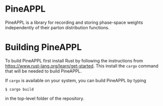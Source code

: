 # PineAPPL

PineAPPL is a library for recording and storing phase-space weights
independently of their parton distribution functions.

# Building PineAPPL

To build PineAPPL first install Rust by following the instructions from
<https://www.rust-lang.org/learn/get-started>. This install the `cargo` command
that will be needed to build PineAPPL.

If `cargo` is available on your system, you can build PineAPPL by typing

    $ cargo build

in the top-level folder of the repository.
